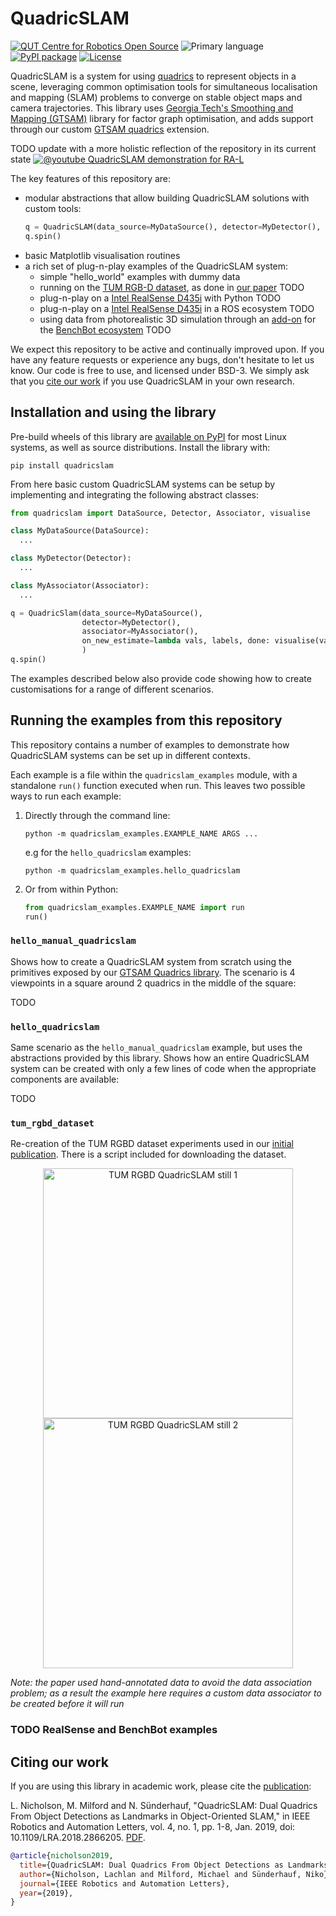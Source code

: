 # QuadricSLAM

[![QUT Centre for Robotics Open Source](https://github.com/qcr/qcr.github.io/raw/master/misc/badge.svg)](https://qcr.github.io)
![Primary language](https://img.shields.io/github/languages/top/qcr/quadricslam)
[![PyPI package](https://img.shields.io/pypi/pyversions/quadricslam)](https://pypi.org/project/quadricslam/)
[![License](https://img.shields.io/github/license/qcr/quadricslam)](./LICENSE.txt)

QuadricSLAM is a system for using [quadrics](https://en.wikipedia.org/wiki/Quadric) to represent objects in a scene, leveraging common optimisation tools for simultaneous localisation and mapping (SLAM) problems to converge on stable object maps and camera trajectories. This library uses [Georgia Tech's Smoothing and Mapping (GTSAM)](https://github.com/borglab/gtsam) library for factor graph optimisation, and adds support through our custom [GTSAM quadrics](https://github.com/qcr/gtsam-quadrics) extension.

TODO update with a more holistic reflection of the repository in its current state
[![@youtube QuadricSLAM demonstration for RA-L](https://github.com/best-of-acrv/gtsam-quadrics/raw/master/doc/quadricslam_video.png)](https://www.youtube.com/watch?v=n-j0DFDFSKU)

The key features of this repository are:

- modular abstractions that allow building QuadricSLAM solutions with custom tools:
  ```python
  q = QuadricSLAM(data_source=MyDataSource(), detector=MyDetector(), associator=MyDataAssociator())
  q.spin()
  ```
- basic Matplotlib visualisation routines
- a rich set of plug-n-play examples of the QuadricSLAM system:
  - simple "hello_world" examples with dummy data
  - running on the [TUM RGB-D dataset](https://vision.in.tum.de/data/datasets/rgbd-dataset), as done in [our paper](#citing-our-work) TODO
  - plug-n-play on a [Intel RealSense D435i](https://www.intelrealsense.com/depth-camera-d435i/) with Python TODO
  - plug-n-play on a [Intel RealSense D435i](https://www.intelrealsense.com/depth-camera-d435i/) in a ROS ecosystem TODO
  - using data from photorealistic 3D simulation through an [add-on](https://github.com/qcr/benchbot_addons) for the [BenchBot ecosystem](https://github.com/qcr/benchbot) TODO

We expect this repository to be active and continually improved upon. If you have any feature requests or experience any bugs, don't hesitate to let us know. Our code is free to use, and licensed under BSD-3. We simply ask that you [cite our work](#citing-our-work) if you use QuadricSLAM in your own research.

## Installation and using the library

Pre-build wheels of this library are [available on PyPI](https://pypi.org/project/quadricslam/) for most Linux systems, as well as source distributions. Install the library with:

```
pip install quadricslam
```

From here basic custom QuadricSLAM systems can be setup by implementing and integrating the following abstract classes:

```python
from quadricslam import DataSource, Detector, Associator, visualise

class MyDataSource(DataSource):
  ...

class MyDetector(Detector):
  ...

class MyAssociator(Associator):
  ...

q = QuadricSlam(data_source=MyDataSource(),
                detector=MyDetector(),
                associator=MyAssociator(),
                on_new_estimate=lambda vals, labels, done: visualise(vals, labels, done)))
                )
q.spin()
```

The examples described below also provide code showing how to create customisations for a range of different scenarios.

## Running the examples from this repository

This repository contains a number of examples to demonstrate how QuadricSLAM systems can be set up in different contexts.

Each example is a file within the `quadricslam_examples` module, with a standalone `run()` function executed when run. This leaves two possible ways to run each example:

1. Directly through the command line:

   ```
   python -m quadricslam_examples.EXAMPLE_NAME ARGS ...
   ```

   e.g for the `hello_quadricslam` examples:

   ```
   python -m quadricslam_examples.hello_quadricslam
   ```

2. Or from within Python:

   ```python
   from quadricslam_examples.EXAMPLE_NAME import run
   run()
   ```

### `hello_manual_quadricslam`

Shows how to create a QuadricSLAM system from scratch using the primitives exposed by our [GTSAM Quadrics library](https://github.com/qcr/gtsam-quadrics). The scenario is 4 viewpoints in a square around 2 quadrics in the middle of the square:

TODO

### `hello_quadricslam`

Same scenario as the `hello_manual_quadricslam` example, but uses the abstractions provided by this library. Shows how an entire QuadricSLAM system can be created with only a few lines of code when the appropriate components are available:

TODO

### `tum_rgbd_dataset`

Re-creation of the TUM RGBD dataset experiments used in our [initial publication](#citing-our-work). There is a script included for downloading the dataset.

<p align="center">
<img alt="TUM RGBD QuadricSLAM still 1" src="https://github.com/qcr/quadricslam/wiki/quadricslam_still1.png" width="400"/>
<img alt="TUM RGBD QuadricSLAM still 2" src="https://github.com/qcr/quadricslam/wiki/quadricslam_still2.png"  width="400"/>
</p>

_Note: the paper used hand-annotated data to avoid the data association problem; as a result the example here requires a custom data associator to be created before it will run_

### TODO RealSense and BenchBot examples

## Citing our work

If you are using this library in academic work, please cite the [publication](https://ieeexplore.ieee.org/document/8440105):

L. Nicholson, M. Milford and N. Sünderhauf, "QuadricSLAM: Dual Quadrics From Object Detections as Landmarks in Object-Oriented SLAM," in IEEE Robotics and Automation Letters, vol. 4, no. 1, pp. 1-8, Jan. 2019, doi: 10.1109/LRA.2018.2866205. [PDF](https://arxiv.org/abs/1804.04011).

```bibtex
@article{nicholson2019,
  title={QuadricSLAM: Dual Quadrics From Object Detections as Landmarks in Object-Oriented SLAM},
  author={Nicholson, Lachlan and Milford, Michael and Sünderhauf, Niko},
  journal={IEEE Robotics and Automation Letters},
  year={2019},
}
```
